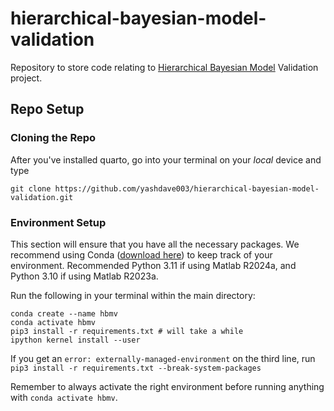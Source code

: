 # hierarchical-bayesian-model-validation

Repository to store code relating to [Hierarchical Bayesian Model](https://iopscience.iop.org/article/10.1088/1361-6420/ab4d92) Validation project.

## Repo Setup

### Cloning the Repo
After you've installed quarto, go into your terminal on your *local* device and type 

`git clone https://github.com/yashdave003/hierarchical-bayesian-model-validation.git` 

### Environment Setup

This section will ensure that you have all the necessary packages. We recommend using Conda ([download here](https://www.anaconda.com/download)) to keep track of your environment. Recommended Python 3.11 if using Matlab R2024a, and Python 3.10 if using Matlab R2023a. 

Run the following in your terminal within the main directory: 

```
conda create --name hbmv 
conda activate hbmv
pip3 install -r requirements.txt # will take a while
ipython kernel install --user
```

If you get an `error: externally-managed-environment` on the third line, run `pip3 install -r requirements.txt --break-system-packages`

Remember to always activate the right environment before running anything with `conda activate hbmv`.
